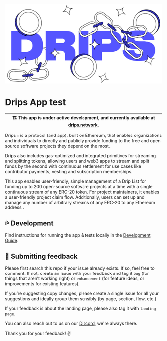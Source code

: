 ![Drips Logo illustration](/docs/assets/drips-logo-illustration.png)

# Drips App test

| 🏗️ This app is under active development, and currently available at [drips.network](https://drips.network/). |
| ------------------------------------------------------------------------------------------------------------ |

Drips 💧 is a protocol (and app), built on Ethereum, that enables organizations and individuals to directly and publicly provide funding to the free and open source software projects they depend on the most.

Drips also includes gas-optimized and integrated primitives for streaming and splitting tokens, allowing users and web3 apps to stream and split funds by the second with continuous settlement for use cases like contributor payments, vesting and subscription memberships.

This app enables user-friendly, simple management of a Drip List for funding up to 200 open-source software projects at a time with a single continuous stream of any ERC-20 token. For project maintainers, it enables a user-friendly project claim flow. Additionally, users can set up and manage any number of arbitrary streams of any ERC-20 to any Ethereum address .

## 💦 Development

Find instructions for running the app & tests locally in the [Development Guide](/docs/DEVELOPMENT.md).

## 📝 Submitting feedback

Please first search this repo if your issue already exists. If so, feel free to comment. If not, create an issue with your feedback and tag it `bug` (for things that aren’t working right) or `enhancement` (for feature ideas, or improvements for existing features).

If you’re suggesting copy changes, please create a single issue for all your suggestions and ideally group them sensibly (by page, section, flow, etc.)

If your feedback is about the landing page, please also tag it with `landing page`.

You can also reach out to us on our [Discord](https://discord.gg/t8XBXZAEs5), we're always there.

Thank you for your feedback! ✌️
